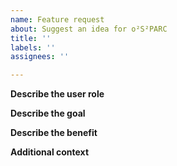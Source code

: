 ```yaml
---
name: Feature request
about: Suggest an idea for o²S²PARC
title: ''
labels: ''
assignees: ''

---
```


**Describe the user role**
<!-- Specify a type of user, e.g. "As a SPARC investigator, I would like to..." -->

**Describe the goal**
<!-- What does the type of user want to achieve? -->

**Describe the benefit**
<!-- Why does the user want to achieve the goal? -->

**Additional context**
<!-- Add any other context or screenshots or implementation suggestions here. -->
